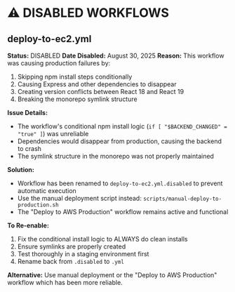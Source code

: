 # ⚠️ DISABLED WORKFLOWS

## deploy-to-ec2.yml
**Status:** DISABLED
**Date Disabled:** August 30, 2025
**Reason:** This workflow was causing production failures by:
1. Skipping npm install steps conditionally
2. Causing Express and other dependencies to disappear
3. Creating version conflicts between React 18 and React 19
4. Breaking the monorepo symlink structure

**Issue Details:**
- The workflow's conditional npm install logic (`if [ "$BACKEND_CHANGED" = "true" ]`) was unreliable
- Dependencies would disappear from production, causing the backend to crash
- The symlink structure in the monorepo was not properly maintained

**Solution:**
- Workflow has been renamed to `deploy-to-ec2.yml.disabled` to prevent automatic execution
- Use the manual deployment script instead: `scripts/manual-deploy-to-production.sh`
- The "Deploy to AWS Production" workflow remains active and functional

**To Re-enable:**
1. Fix the conditional install logic to ALWAYS do clean installs
2. Ensure symlinks are properly created
3. Test thoroughly in a staging environment first
4. Rename back from `.disabled` to `.yml`

**Alternative:**
Use manual deployment or the "Deploy to AWS Production" workflow which has been more reliable.